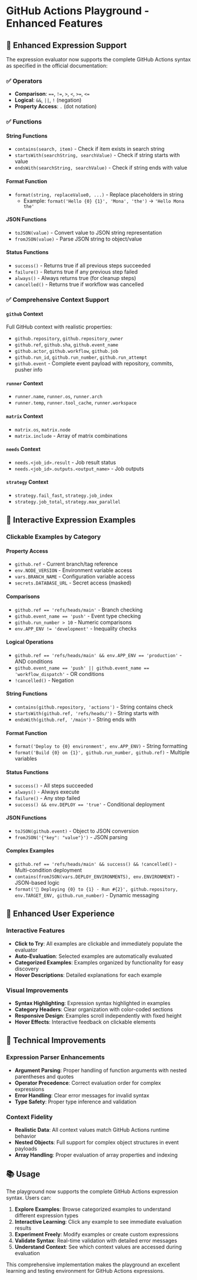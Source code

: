 # GitHub Actions Playground - Enhanced Features

## 🚀 Enhanced Expression Support

The expression evaluator now supports the complete GitHub Actions syntax as specified in the official documentation:

### ✅ Operators
- **Comparison**: `==`, `!=`, `>`, `<`, `>=`, `<=`
- **Logical**: `&&`, `||`, `!` (negation)
- **Property Access**: `.` (dot notation)

### ✅ Functions

#### String Functions
- `contains(search, item)` - Check if item exists in search string
- `startsWith(searchString, searchValue)` - Check if string starts with value
- `endsWith(searchString, searchValue)` - Check if string ends with value

#### Format Function
- `format(string, replaceValue0, ...)` - Replace placeholders in string
  - Example: `format('Hello {0} {1}', 'Mona', 'the')` → `'Hello Mona the'`

#### JSON Functions
- `toJSON(value)` - Convert value to JSON string representation
- `fromJSON(value)` - Parse JSON string to object/value

#### Status Functions
- `success()` - Returns true if all previous steps succeeded
- `failure()` - Returns true if any previous step failed
- `always()` - Always returns true (for cleanup steps)
- `cancelled()` - Returns true if workflow was cancelled

### ✅ Comprehensive Context Support

#### `github` Context
Full GitHub context with realistic properties:
- `github.repository`, `github.repository_owner`
- `github.ref`, `github.sha`, `github.event_name`
- `github.actor`, `github.workflow`, `github.job`
- `github.run_id`, `github.run_number`, `github.run_attempt`
- `github.event` - Complete event payload with repository, commits, pusher info

#### `runner` Context
- `runner.name`, `runner.os`, `runner.arch`
- `runner.temp`, `runner.tool_cache`, `runner.workspace`

#### `matrix` Context
- `matrix.os`, `matrix.node`
- `matrix.include` - Array of matrix combinations

#### `needs` Context
- `needs.<job_id>.result` - Job result status
- `needs.<job_id>.outputs.<output_name>` - Job outputs

#### `strategy` Context
- `strategy.fail_fast`, `strategy.job_index`
- `strategy.job_total`, `strategy.max_parallel`

## 🎯 Interactive Expression Examples

### Clickable Examples by Category

#### **Property Access**
- `github.ref` - Current branch/tag reference
- `env.NODE_VERSION` - Environment variable access
- `vars.BRANCH_NAME` - Configuration variable access
- `secrets.DATABASE_URL` - Secret access (masked)

#### **Comparisons**
- `github.ref == 'refs/heads/main'` - Branch checking
- `github.event_name == 'push'` - Event type checking
- `github.run_number > 10` - Numeric comparisons
- `env.APP_ENV != 'development'` - Inequality checks

#### **Logical Operations**
- `github.ref == 'refs/heads/main' && env.APP_ENV == 'production'` - AND conditions
- `github.event_name == 'push' || github.event_name == 'workflow_dispatch'` - OR conditions
- `!cancelled()` - Negation

#### **String Functions**
- `contains(github.repository, 'actions')` - String contains check
- `startsWith(github.ref, 'refs/heads/')` - String starts with
- `endsWith(github.ref, '/main')` - String ends with

#### **Format Function**
- `format('Deploy to {0} environment', env.APP_ENV)` - String formatting
- `format('Build {0} on {1}', github.run_number, github.ref)` - Multiple variables

#### **Status Functions**
- `success()` - All steps succeeded
- `always()` - Always execute
- `failure()` - Any step failed
- `success() && env.DEPLOY == 'true'` - Conditional deployment

#### **JSON Functions**
- `toJSON(github.event)` - Object to JSON conversion
- `fromJSON('{"key": "value"}')` - JSON parsing

#### **Complex Examples**
- `github.ref == 'refs/heads/main' && success() && !cancelled()` - Multi-condition deployment
- `contains(fromJSON(vars.DEPLOY_ENVIRONMENTS), env.ENVIRONMENT)` - JSON-based logic
- `format('🚀 Deploying {0} to {1} - Run #{2}', github.repository, env.TARGET_ENV, github.run_number)` - Dynamic messaging

## 🎨 Enhanced User Experience

### Interactive Features
- **Click to Try**: All examples are clickable and immediately populate the evaluator
- **Auto-Evaluation**: Selected examples are automatically evaluated
- **Categorized Examples**: Examples organized by functionality for easy discovery
- **Hover Descriptions**: Detailed explanations for each example

### Visual Improvements
- **Syntax Highlighting**: Expression syntax highlighted in examples
- **Category Headers**: Clear organization with color-coded sections
- **Responsive Design**: Examples scroll independently with fixed height
- **Hover Effects**: Interactive feedback on clickable elements

## 🔧 Technical Improvements

### Expression Parser Enhancements
- **Argument Parsing**: Proper handling of function arguments with nested parentheses and quotes
- **Operator Precedence**: Correct evaluation order for complex expressions
- **Error Handling**: Clear error messages for invalid syntax
- **Type Safety**: Proper type inference and validation

### Context Fidelity
- **Realistic Data**: All context values match GitHub Actions runtime behavior
- **Nested Objects**: Full support for complex object structures in event payloads
- **Array Handling**: Proper evaluation of array properties and indexing

## 📚 Usage

The playground now supports the complete GitHub Actions expression syntax. Users can:

1. **Explore Examples**: Browse categorized examples to understand different expression types
2. **Interactive Learning**: Click any example to see immediate evaluation results
3. **Experiment Freely**: Modify examples or create custom expressions
4. **Validate Syntax**: Real-time validation with detailed error messages
5. **Understand Context**: See which context values are accessed during evaluation

This comprehensive implementation makes the playground an excellent learning and testing environment for GitHub Actions expressions.